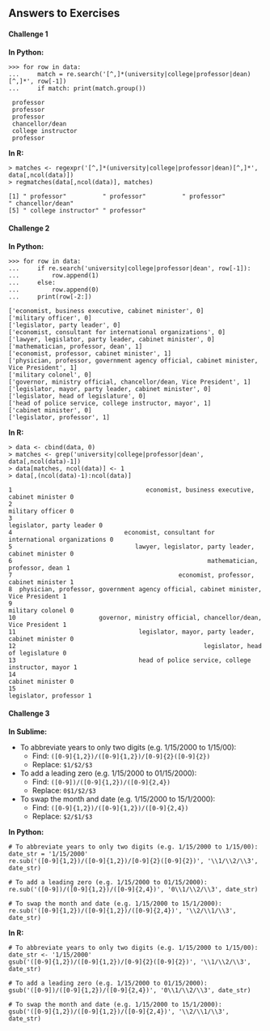## Answers to Exercises

#### Challenge 1

__In Python:__
~~~ {.input}
>>> for row in data:
...     match = re.search('[^,]*(university|college|professor|dean)[^,]*', row[-1])
...     if match: print(match.group())
~~~
~~~ {.output}
 professor
 professor
 professor
 chancellor/dean
 college instructor
 professor
~~~

__In R:__
~~~ {.input}
> matches <- regexpr('[^,]*(university|college|professor|dean)[^,]*', data[,ncol(data)])
> regmatches(data[,ncol(data)], matches)
~~~
~~~ {.output}
[1] " professor"          " professor"          " professor"          " chancellor/dean"   
[5] " college instructor" " professor"         
~~~


#### Challenge 2

__In Python:__
~~~ {.input}
>>> for row in data:
...     if re.search('university|college|professor|dean', row[-1]):
...         row.append(1)
...     else:
...         row.append(0)
...     print(row[-2:])
~~~
~~~ {.output}
['economist, business executive, cabinet minister', 0]
['military officer', 0]
['legislator, party leader', 0]
['economist, consultant for international organizations', 0]
['lawyer, legislator, party leader, cabinet minister', 0]
['mathematician, professor, dean', 1]
['economist, professor, cabinet minister', 1]
['physician, professor, government agency official, cabinet minister, Vice President', 1]
['military colonel', 0]
['governor, ministry official, chancellor/dean, Vice President', 1]
['legislator, mayor, party leader, cabinet minister', 0]
['legislator, head of legislature', 0]
['head of police service, college instructor, mayor', 1]
['cabinet minister', 0]
['legislator, professor', 1]
~~~

__In R:__
~~~ {.input}
> data <- cbind(data, 0)
> matches <- grep('university|college|professor|dean', data[,ncol(data)-1])
> data[matches, ncol(data)] <- 1
> data[,(ncol(data)-1):ncol(data)]
~~~
~~~ {.output}
1                                     economist, business executive, cabinet minister 0
2                                                                    military officer 0
3                                                            legislator, party leader 0
4                               economist, consultant for international organizations 0
5                                  lawyer, legislator, party leader, cabinet minister 0
6                                                      mathematician, professor, dean 1
7                                              economist, professor, cabinet minister 1
8  physician, professor, government agency official, cabinet minister, Vice President 1
9                                                                    military colonel 0
10                       governor, ministry official, chancellor/dean, Vice President 1
11                                  legislator, mayor, party leader, cabinet minister 0
12                                                    legislator, head of legislature 0
13                                  head of police service, college instructor, mayor 1
14                                                                   cabinet minister 0
15                                                              legislator, professor 1
~~~

#### Challenge 3

__In Sublime:__
- To abbreviate years to only two digits (e.g. 1/15/2000 to 1/15/00):
  - Find: `([0-9]{1,2})/([0-9]{1,2})/[0-9]{2}([0-9]{2})`
  - Replace: `$1/$2/$3`
- To add a leading zero (e.g. 1/15/2000 to 01/15/2000):
  - Find: `([0-9])/([0-9]{1,2})/([0-9]{2,4})`
  - Replace: `0$1/$2/$3`
- To swap the month and date (e.g. 1/15/2000 to 15/1/2000):
  - Find: `([0-9]{1,2})/([0-9]{1,2})/([0-9]{2,4})`
  - Replace: `$2/$1/$3`

__In Python:__
~~~ {.input}
# To abbreviate years to only two digits (e.g. 1/15/2000 to 1/15/00):
date_str = '1/15/2000'
re.sub('([0-9]{1,2})/([0-9]{1,2})/[0-9]{2}([0-9]{2})', '\\1/\\2/\\3', date_str)

# To add a leading zero (e.g. 1/15/2000 to 01/15/2000):
re.sub('([0-9])/([0-9]{1,2})/([0-9]{2,4})', '0\\1/\\2/\\3', date_str)

# To swap the month and date (e.g. 1/15/2000 to 15/1/2000):
re.sub('([0-9]{1,2})/([0-9]{1,2})/([0-9]{2,4})', '\\2/\\1/\\3', date_str)
~~~

__In R:__
~~~ {.input}
# To abbreviate years to only two digits (e.g. 1/15/2000 to 1/15/00):
date_str <- '1/15/2000'
gsub('([0-9]{1,2})/([0-9]{1,2})/[0-9]{2}([0-9]{2})', '\\1/\\2/\\3', date_str)

# To add a leading zero (e.g. 1/15/2000 to 01/15/2000):
gsub('([0-9])/([0-9]{1,2})/([0-9]{2,4})', '0\\1/\\2/\\3', date_str)

# To swap the month and date (e.g. 1/15/2000 to 15/1/2000):
gsub('([0-9]{1,2})/([0-9]{1,2})/([0-9]{2,4})', '\\2/\\1/\\3', date_str)
~~~

